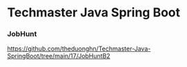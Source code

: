 # Techmaster Java Spring Boot

### JobHunt

https://github.com/theduonghn/Techmaster-Java-SpringBoot/tree/main/17/JobHuntB2
